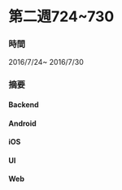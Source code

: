 # 第二週724~730


### 時間

2016/7/24~ 2016/7/30

### 摘要


#### Backend

#### Android

#### iOS

#### UI

#### Web